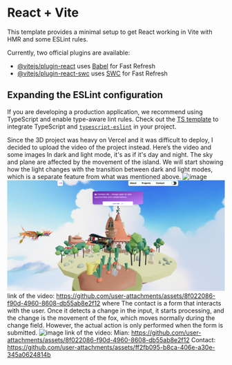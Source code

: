 # React + Vite

This template provides a minimal setup to get React working in Vite with HMR and some ESLint rules.

Currently, two official plugins are available:

- [@vitejs/plugin-react](https://github.com/vitejs/vite-plugin-react/blob/main/packages/plugin-react/README.md) uses [Babel](https://babeljs.io/) for Fast Refresh
- [@vitejs/plugin-react-swc](https://github.com/vitejs/vite-plugin-react-swc) uses [SWC](https://swc.rs/) for Fast Refresh

## Expanding the ESLint configuration

If you are developing a production application, we recommend using TypeScript and enable type-aware lint rules. Check out the [TS template](https://github.com/vitejs/vite/tree/main/packages/create-vite/template-react-ts) to integrate TypeScript and [`typescript-eslint`](https://typescript-eslint.io) in your project.

Since the 3D project was heavy on Vercel and it was difficult to deploy, I decided to upload the video of the project instead. Here’s the video and some images
In dark and light mode, it's as if it's day and night. 
The sky and plane are affected by the movement of the island. 
We will start showing how the light changes with the transition between dark and light modes, which is a separate feature from what was mentioned above.
![image](https://github.com/mennaAltear78/portfolio/blob/main/src/assets/Screenshot%202025-03-18%20154813.png)
![image](https://github.com/mennaAltear78/portfolio/blob/main/src/assets/Screenshot%202025-03-18%20154859.png)
link of the video: https://github.com/user-attachments/assets/8f022086-f90d-4960-8608-db55ab8e2f12
where The contact is a form that interacts with the user.
Once it detects a change in the input, it starts processing, and the change is the movement of the fox,
which moves normally during the change field. However, the actual action is only performed when the form is submitted.
![image](https://github.com/mennaAltear78/portfolio/blob/main/src/assets/Screenshot%202025-03-18%20154731.png)
link of the video:
Mian: https://github.com/user-attachments/assets/8f022086-f90d-4960-8608-db55ab8e2f12
Contact: https://github.com/user-attachments/assets/ff2fb095-b8ca-406e-a30e-345a0624814b

